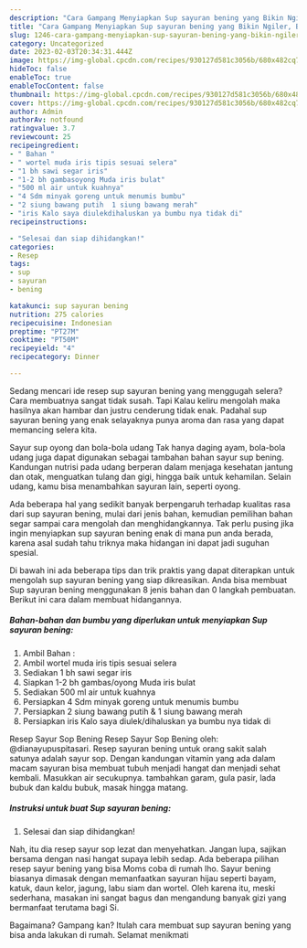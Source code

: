 ```yaml
---
description: "Cara Gampang Menyiapkan Sup sayuran bening yang Bikin Ngiler, Buat Buka Puasa Sempurna"
title: "Cara Gampang Menyiapkan Sup sayuran bening yang Bikin Ngiler, Buat Buka Puasa Sempurna"
slug: 1246-cara-gampang-menyiapkan-sup-sayuran-bening-yang-bikin-ngiler-buat-buka-puasa-sempurna
category: Uncategorized
date: 2023-02-03T20:34:31.444Z
image: https://img-global.cpcdn.com/recipes/930127d581c3056b/680x482cq70/sup-sayuran-bening-foto-resep-utama.jpg
hideToc: false
enableToc: true
enableTocContent: false
thumbnail: https://img-global.cpcdn.com/recipes/930127d581c3056b/680x482cq70/sup-sayuran-bening-foto-resep-utama.jpg
cover: https://img-global.cpcdn.com/recipes/930127d581c3056b/680x482cq70/sup-sayuran-bening-foto-resep-utama.jpg
author: Admin
authorAv: notfound
ratingvalue: 3.7
reviewcount: 25
recipeingredient:
- " Bahan "
- " wortel muda iris tipis sesuai selera"
- "1 bh sawi segar iris"
- "1-2 bh gambasoyong Muda iris bulat"
- "500 ml air untuk kuahnya"
- "4 Sdm minyak goreng untuk menumis bumbu"
- "2 siung bawang putih  1 siung bawang merah"
- "iris Kalo saya diulekdihaluskan ya bumbu nya tidak di"
recipeinstructions:

- "Selesai dan siap dihidangkan!"
categories:
- Resep
tags:
- sup
- sayuran
- bening

katakunci: sup sayuran bening 
nutrition: 275 calories
recipecuisine: Indonesian
preptime: "PT27M"
cooktime: "PT50M"
recipeyield: "4"
recipecategory: Dinner

---
```



Sedang mencari ide resep sup sayuran bening yang menggugah selera? Cara membuatnya sangat tidak susah. Tapi Kalau keliru mengolah maka hasilnya akan hambar dan justru cenderung tidak enak. Padahal sup sayuran bening yang enak selayaknya punya aroma dan rasa yang dapat memancing selera kita.


Sayur sup oyong dan bola-bola udang Tak hanya daging ayam, bola-bola udang juga dapat digunakan sebagai tambahan bahan sayur sup bening. Kandungan nutrisi pada udang berperan dalam menjaga kesehatan jantung dan otak, menguatkan tulang dan gigi, hingga baik untuk kehamilan. Selain udang, kamu bisa menambahkan sayuran lain, seperti oyong.

Ada beberapa hal yang sedikit banyak berpengaruh terhadap kualitas rasa dari sup sayuran bening, mulai dari jenis bahan, kemudian pemilihan bahan segar sampai cara mengolah dan menghidangkannya. Tak perlu pusing jika ingin menyiapkan sup sayuran bening enak di mana pun anda berada, karena asal sudah tahu triknya maka hidangan ini dapat jadi suguhan spesial.


Di bawah ini ada beberapa tips dan trik praktis yang dapat diterapkan untuk mengolah sup sayuran bening yang siap dikreasikan. Anda bisa membuat Sup sayuran bening menggunakan 8 jenis bahan dan 0 langkah pembuatan. Berikut ini cara dalam membuat hidangannya.

<!--inarticleads1-->

##### Bahan-bahan dan bumbu yang diperlukan untuk menyiapkan Sup sayuran bening:

1. Ambil  Bahan :
1. Ambil  wortel muda iris tipis sesuai selera
1. Sediakan 1 bh sawi segar iris
1. Siapkan 1-2 bh gambas/oyong Muda iris bulat
1. Sediakan 500 ml air untuk kuahnya
1. Persiapkan 4 Sdm minyak goreng untuk menumis bumbu
1. Persiapkan 2 siung bawang putih &amp; 1 siung bawang merah
1. Persiapkan iris Kalo saya diulek/dihaluskan ya bumbu nya tidak di


Resep Sayur Sop Bening Resep Sayur Sop Bening oleh: @dianayupuspitasari. Resep sayuran bening untuk orang sakit salah satunya adalah sayur sop. Dengan kandungan vitamin yang ada dalam macam sayuran bisa membuat tubuh menjadi hangat dan menjadi sehat kembali. Masukkan air secukupnya. tambahkan garam, gula pasir, lada bubuk dan kaldu bubuk, masak hingga matang. 

<!--inarticleads2-->

##### Instruksi untuk buat Sup sayuran bening:


1. Selesai dan siap dihidangkan!

Nah, itu dia resep sayur sop lezat dan menyehatkan. Jangan lupa, sajikan bersama dengan nasi hangat supaya lebih sedap. Ada beberapa pilihan resep sayur bening yang bisa Moms coba di rumah lho. Sayur bening biasanya dimasak dengan memanfaatkan sayuran hijau seperti bayam, katuk, daun kelor, jagung, labu siam dan wortel. Oleh karena itu, meski sederhana, masakan ini sangat bagus dan mengandung banyak gizi yang bermanfaat terutama bagi Si. 

Bagaimana? Gampang kan? Itulah cara membuat sup sayuran bening yang bisa anda lakukan di rumah. Selamat menikmati
